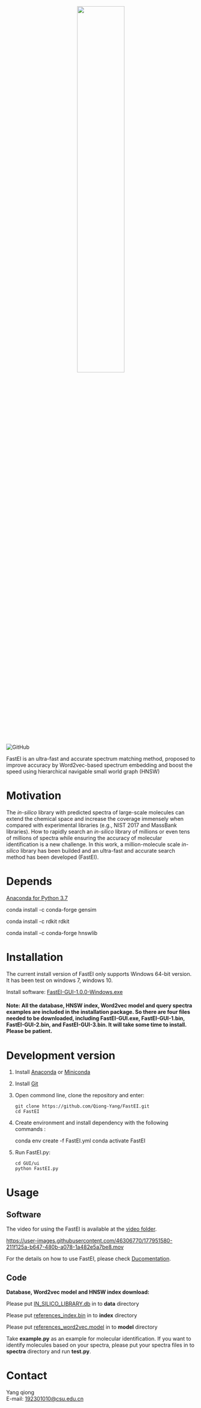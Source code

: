 

<div align="center">
<img src="https://github.com/Qiong-Yang/FastEI/blob/main/img/FastEI%20figure.png" width="50%">
</div>


![GitHub](https://img.shields.io/badge/license-Apache--2.0%20License-orange)

FastEI is an ultra-fast and accurate spectrum matching method, proposed to improve accuracy by Word2vec-based spectrum embedding and boost the speed using hierarchical navigable small world graph (HNSW)

# Motivation

The *in-silico* library with predicted spectra of large-scale molecules can extend the chemical space and increase the coverage immensely when compared with experimental libraries (e.g., NIST 2017 and MassBank libraries). How to rapidly search an *in-silico* library of millions or even tens of millions of spectra while ensuring the accuracy of molecular identification is a new challenge. In this work, a million-molecule scale  *in-silico* library has been builded and an  ultra-fast and accurate search method has been developed (FastEI).

# Depends


[Anaconda for Python 3.7](https://repo.anaconda.com/archive/Anaconda3-2022.05-Windows-x86_64.exe)

conda install -c conda-forge gensim

conda install -c rdkit rdkit

conda install -c conda-forge hnswlib


# Installation

The current install version of FastEI only supports Windows 64-bit version. It has been test on windows 7, windows 10.

Install software: [FastEI-GUI-1.0.0-Windows.exe](https://github.com/Qiong-Yang/FastEI/releases/tag/v1.0.0-beta)

#### Note: All the database, HNSW index, Word2vec model and query spectra examples are included in the installation package. So there are four files needed to be downloaded, including FastEI-GUI.exe, FastEI-GUI-1.bin,  FastEI-GUI-2.bin, and FastEI-GUI-3.bin. It will take some time to install. Please be patient.

# Development version

1. Install [Anaconda](https://www.anaconda.com/) or [Miniconda](https://docs.conda.io/en/latest/miniconda.html)   

2. Install [Git](https://git-scm.com/downloads)  

3. Open commond line, clone the repository and enter:  

       git clone https://github.com/Qiong-Yang/FastEI.git
       cd FastEI

4. Create environment and install dependency with the following commands :  

      conda env create -f FastEI.yml 
      conda activate FastEI

5. Run FastEI.py:  
        

       cd GUI/ui
       python FastEI.py


# Usage

## Software



The video for using the FastEI is available at the [video folder](https://github.com/Qiong-Yang/FastEI/tree/main/Video).

https://user-images.githubusercontent.com/46306770/177951580-211f125a-b647-480b-a078-1a482e5a7be8.mov

For the details on how to use FastEI, please check [Ducomentation](https://github.com/Qiong-Yang/FastEI/blob/main/Documentation.pdf). 

## Code

**Database, Word2vec model and HNSW index download:**

Please put [IN_SILICO_LIBRARY.db](https://zenodo.org/record/6778379/files/IN_SILICO_LIBRARY.db)   in to **data** directory 

Please put [references_index.bin](https://zenodo.org/record/6778379/files/references_index.bin)  in to **index** directory 

Please put [references_word2vec.model](https://zenodo.org/record/6778379/files/references_word2vec.model)   in to **model** directory 

Take **example.py** as an example for molecular identification.
If you want to identify molecules  based on your spectra, please put your spectra files in to **spectra** directory and run **test.py**.

# Contact

Yang qiong   
E-mail: 192301010@csu.edu.cn
